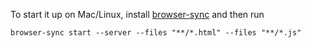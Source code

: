 

To start it up on Mac/Linux, install [browser-sync]() and then run

`browser-sync start --server --files "**/*.html" --files "**/*.js"`
